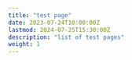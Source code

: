 ```yaml
---
title: "test page"
date: 2023-07-24T10:00:00Z
lastmod: 2024-07-25T15:30:00Z
description: "list of test pages"
weight: 1
---
```


